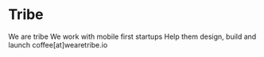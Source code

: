 # Tribe
We are tribe
We work with mobile first startups
Help them design, build and launch
coffee[at]wearetribe.io
